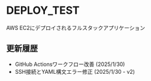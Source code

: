 # DEPLOY_TEST

AWS EC2にデプロイされるフルスタックアプリケーション

## 更新履歴
- GitHub Actionsワークフロー改善 (2025/1/30)
- SSH接続とYAML構文エラー修正 (2025/1/30 - v2)